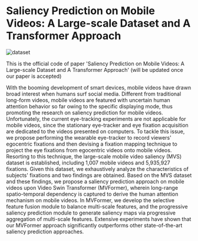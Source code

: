 # Saliency Prediction on Mobile Videos: A Large-scale Dataset and A Transformer Approach
![dataset](https://github.com/wenshijie110/MVFormer/assets/54231028/24281504-fb64-42d3-bda7-1c39b6fd1058)

This is the official code of paper 'Saliency Prediction on Mobile Videos: A Large-scale Dataset and A Transformer Approach' (will be updated once our paper is accepted)

With the booming development of smart devices, mobile videos have drawn broad interest when humans surf social media. Different from traditional long-form videos, mobile videos are featured with uncertain human attention behavior so far owing to the specific displaying mode, thus promoting the research on saliency prediction for mobile videos. Unfortunately, the current eye-tracking experiments are not applicable for mobile videos, since the stationary eye-tracker and eye fixation acquisition are dedicated to the videos presented on computers. To tackle this issue, we propose performing the wearable eye-tracker to record viewers' egocentric fixations and then devising a fixation mapping technique to project the eye fixations from egocentric videos onto mobile videos. Resorting to this technique, the large-scale mobile video saliency (MVS) dataset is established, including 1,007 mobile videos and 5,935,927 fixations. Given this dataset, we exhaustively analyze the characteristics of subjects' fixations and two findings are obtained. Based on the MVS dataset and these findings, we propose a saliency prediction approach on mobile videos upon Video Swin Transformer (MVFormer), wherein long-range spatio-temporal dependency is captured to derive the human attention mechanism on mobile videos. In MVFormer, we develop the selective feature fusion module to balance multi-scale features, and the progressive saliency prediction module to generate saliency maps via progressive aggregation of multi-scale features. Extensive experiments have shown that our MVFormer approach significantly outperforms other state-of-the-art saliency prediction approaches.


